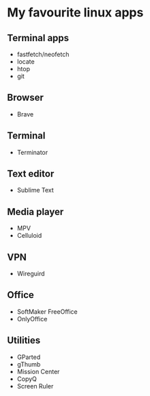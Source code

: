 # My favourite linux apps

## Terminal apps
- fastfetch/neofetch
- locate
- htop
- git

## Browser
- Brave

## Terminal
- Terminator

## Text editor
- Sublime Text

## Media player
- MPV
- Celluloid

## VPN
- Wireguird

## Office
- SoftMaker FreeOffice
- OnlyOffice

## Utilities
- GParted
- gThumb
- Mission Center
- CopyQ
- Screen Ruler
